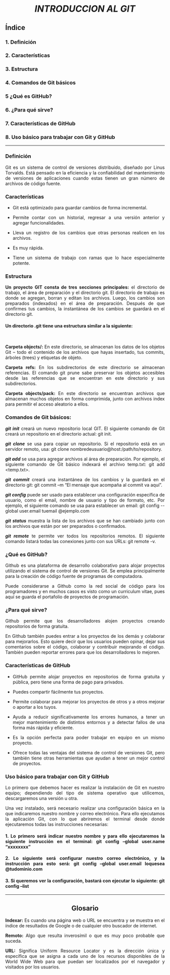 # <center>***INTRODUCCION AL GIT***<center>

 ## **Índice**

 ### 1. Definición
 ### 2. Características
 ### 3. Estructura
 ### 4. Comandos de Git básicos
 ### 5 ¿Qué es GitHub?
 ### 6. ¿Para qué sirve?
 ### 7. Características de GitHub
 ### 8. Uso básico para trabajar con Git y GitHub

<hr> 


### **Definición**

<div style="text-align:justify">
Git es un sistema de control de versiones distribuido, diseñado por Linus Torvalds. Está pensado en la eficiencia y la confiabilidad del mantenimiento de versiones de aplicaciones cuando estas tienen un gran número de archivos de código fuente.



 ### **Características**



 - Git está optimizado para guardar cambios de forma incremental.


- Permite contar con un historial, regresar a una versión anterior y agregar funcionalidades.


- Lleva un registro de los cambios que otras personas realicen en los archivos.


- Es muy rápida. 


- Tiene un sistema de trabajo con ramas que lo hace especialmente potente.



 ### **Estructura**

 **Un proyecto GIT consta de tres secciones principales:** el directorio de trabajo, el área de preparación y el directorio git.
 El directorio de trabajo es donde se agregan, borran y editan los archivos. Luego, los cambios son preparados (indexados) en el área de preparación. Después de que confirmes tus cambios, la instantánea de los cambios se guardará en el directorio git.
 

 #### **Un directorio .git tiene una estructura similar a la siguiente:**
 <br>

**Carpeta objects/:** En este directorio, se almacenan los datos de los objetos Git – todo el contenido de los archivos que hayas insertado, tus commits, árboles (trees) y etiquetas de objeto.

**Carpeta refs:** En los subdirectorios de este directorio se almacenan referencias. El comando git prune sabe preservar los objetos accesibles desde las referencias que se encuentran en este directorio y sus subdirectorios.

**Carpeta objects/pack:** En este directorio se encuentran archivos que almacenan muchos objetos en forma comprimida, junto con archivos index para permitir el acceso aleatorio a ellos.



 ### **Comandos de Git básicos:**
 


***git init*** creará un nuevo repositorio local GIT. El siguiente comando de Git creará un repositorio en el directorio actual: git init. 

***git clone*** se usa para copiar un repositorio. Si el repositorio está en un servidor remoto, usa: git clone nombredeusuario@host:/path/to/repository.

***git add*** se usa para agregar archivos al área de preparación. Por ejemplo, el siguiente comando de Git básico indexará el archivo temp.txt: git add <temp.txt>.

***git commit*** creará una instantánea de los cambios y la guardará en el directorio git: git commit –m “El mensaje que acompaña al commit va aquí”.

***git config*** puede ser usado para establecer una configuración específica de usuario, como el email, nombre de usuario y tipo de formato, etc. Por ejemplo, el siguiente comando se usa para establecer un email: git config --global user.email tuemail @ejemplo.com

***git status*** muestra la lista de los archivos que se han cambiado junto con los archivos que están por ser preparados o confirmados.

***git remote*** te permite ver todos los repositorios remotos. El siguiente comando listará todas las conexiones junto con sus URLs:
git remote -v.



### **¿Qué es GitHub?**

Github es una plataforma de desarrollo colaborativo para alojar proyectos utilizando el sistema de control de versiones Git. Se emplea principalmente para la creación de código fuente de programas de computadora.

Puede considerarse a Github como la red social de código para los programadores y en muchos casos es visto como un curriculum vitae, pues aquí se guarda el portafolio de proyectos de programación.



### **¿Para qué sirve?**

Github permite que los desarrolladores alojen proyectos creando repositorios de forma gratuita. 

En Github también puedes entrar a los proyectos de los demás y colaborar para mejorarlos. Esto quiere decir que los usuarios pueden opinar, dejar sus comentarios sobre el código, colaborar y contribuir mejorando el código. También pueden reportar errores para que los desarrolladores lo mejoren.



### **Características de GitHub**



- GitHub permite alojar proyectos en repositorios de forma gratuita y pública, pero tiene una forma de pago para privados.

- Puedes compartir fácilmente tus proyectos.

- Permite colaborar para mejorar los proyectos de otros y a otros mejorar o aportar a los tuyos.

- Ayuda a reducir significativamente los errores humanos, a tener un mejor mantenimiento de distintos entornos y a detectar fallos de una forma más rápida y eficiente.

- Es la opción perfecta para poder trabajar en equipo en un mismo proyecto.

- Ofrece todas las ventajas del sistema de control de versiones Git, pero también tiene otras herramientas que ayudan a tener un mejor control de proyectos.



### **Uso básico para trabajar con Git y GitHub**


Lo primero que debemos hacer es realizar la instalación de Git en nuestro equipo; dependiendo del tipo de sistema operativo que utilicemos, descargaremos una versión u otra. 

Una vez instalado, será necesario realizar una configuración básica en la que indicaremos nuestro nombre y correo electrónico. Para ello ejecutamos la aplicación Git, con lo que abriremos el terminal desde donde ejecutaremos todas las instrucciones necesarias:

#### 1. Lo primero será indicar nuestro nombre y para ello ejecutaremos la siguiente instrucción en el terminal: git config –global user.name “xxxxxxxx”



 #### 2. Lo siguiente será configurar nuestro correo electrónico, y la instrucción para esto será: git config –global user.email loquesea @tudominio.com



 #### 3. Si queremos ver la configuración, bastará con ejecutar lo siguiente: git config –list
 <hr>

  ## <center> **Glosario**</center>
  

**Indexar:** Es cuando una página web o URL se encuentra y se muestra en el índice de resultados de Google o de cualquier otro buscador de internet.

**Remoto:** Algo que resulta inverosímil o que es muy poco probable que suceda.

**URL:** Significa Uniform Resource Locator y es la dirección única y específica que se asigna a cada uno de los recursos disponibles de la World Wide Web para que puedan ser localizados por el navegador y visitados por los usuarios.

</div>



